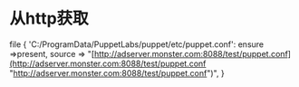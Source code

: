 # 从http获取

file { 'C:/ProgramData/PuppetLabs/puppet/etc/puppet.conf':
ensure =>present,
source => "[http://adserver.monster.com:8088/test/puppet.conf](http://adserver.monster.com:8088/test/puppet.conf "http://adserver.monster.com:8088/test/puppet.conf")",
}
